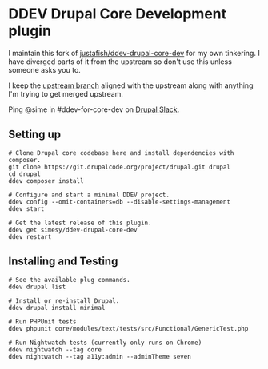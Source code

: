 # DDEV Drupal Core Development plugin

I maintain this fork of [justafish/ddev-drupal-core-dev](https://github.com/justafish/ddev-drupal-core-dev)
for my own tinkering. I have diverged parts of it from the upstream so don't use this
unless someone asks you to.

I keep the [upstream branch](https://github.com/simesy/ddev-drupal-core-dev/tree/upstream) aligned with
the upstream along with anything I'm trying to get merged upstream.

Ping @sime in #ddev-for-core-dev on [Drupal Slack](https://www.drupal.org/community/contributor-guide/reference-information/talk/tools/slack).

## Setting up

```
# Clone Drupal core codebase here and install dependencies with composer.
git clone https://git.drupalcode.org/project/drupal.git drupal
cd drupal
ddev composer install

# Configure and start a minimal DDEV project.
ddev config --omit-containers=db --disable-settings-management
ddev start

# Get the latest release of this plugin.
ddev get simesy/ddev-drupal-core-dev
ddev restart
```

## Installing and Testing

```
# See the available plug commands.
ddev drupal list

# Install or re-install Drupal.
ddev drupal install minimal

# Run PHPUnit tests
ddev phpunit core/modules/text/tests/src/Functional/GenericTest.php

# Run Nightwatch tests (currently only runs on Chrome)
ddev nightwatch --tag core
ddev nightwatch --tag a11y:admin --adminTheme seven
```
